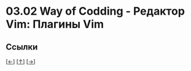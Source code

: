 <!--
File          : 03.02.md

Created       : Thu 06 Aug 2015 06:53:20
Last Modified : Thu 06 Aug 2015 06:58:20
Maintainer    : sharlatan
-->


# 03.02 Way of Codding - Редактор Vim: Плагины  Vim #

## Ссылки ##


\[[←](./02.00.md "02.00 Среда разработки")\]
\[[↑](./03.00.md#03-way-of-codding---Редактор-vim-Плагины-vim "Вверх")\]
\[[→](./04.00.md "04.00 Linux")\]
